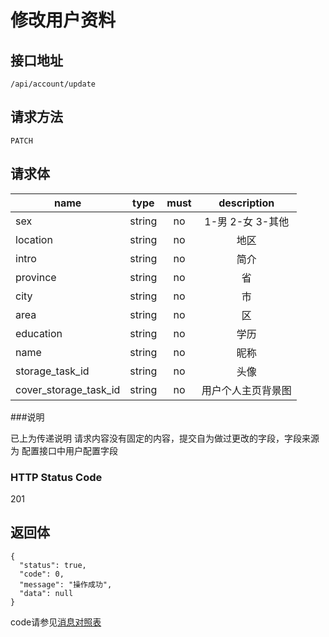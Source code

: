 # 修改用户资料

## 接口地址

`/api/account/update`

## 请求方法

`PATCH`

## 请求体

| name      | type     | must     | description |
|-----------|:--------:|:--------:|:--------:|
| sex       | string   | no       | 1-男 2-女 3-其他|
| location  | string   | no       | 地区     |
| intro     | string   | no       | 简介     |
| province  | string   | no       | 省       |
| city      | string   | no       | 市       |
| area      | string   | no       | 区       |
| education | string   | no       | 学历     |
| name      | string   | no       | 昵称     |
| storage_task_id | string| no    | 头像     |
| cover_storage_task_id | string | no | 用户个人主页背景图  |

###说明

已上为传递说明
请求内容没有固定的内容，提交自为做过更改的字段，字段来源为 配置接口中用户配置字段

### HTTP Status Code

201

## 返回体
```json5
{
  "status": true,
  "code": 0,
  "message": "操作成功",
  "data": null
}
```

code请参见[消息对照表](消息对照表.md)
